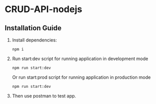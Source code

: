 # CRUD-API-nodejs

## Installation Guide

1. Install dependencies:
    ```
    npm i 
    ```
2. Run start:dev script for running application in development mode
    ```
    npm run start:dev
    ```
    Or run start:prod script for running application in production mode

    ```
    npm run start:dev
    ```

3. Then use postman to test app.
